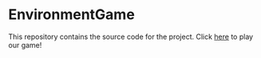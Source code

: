 # EnvironmentGame

This repository contains the source code for the project. Click <a href="https://lavindude.itch.io/aqi-survival" target="_blank">here</a> to play our game!
